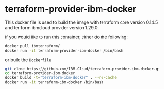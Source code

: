 # terraform-provider-ibm-docker

This docker file is used to build the image with terraform core version 0.14.5 and terrform ibmcloud provider version 1.29.0.

If you would like to run this container, either do the following:

```bash
docker pull ibmterraform/
docker run -it terraform-provider-ibm-docker /bin/bash
```

or build the `Dockerfile`

```bash
git clone https://github.com/IBM-Cloud/terraform-provider-ibm-docker.git
cd terraform-provider-ibm-docker
docker build -t="terraform-ibm-docker" . --no-cache
docker run -it terraform-ibm-docker /bin/bash
```

